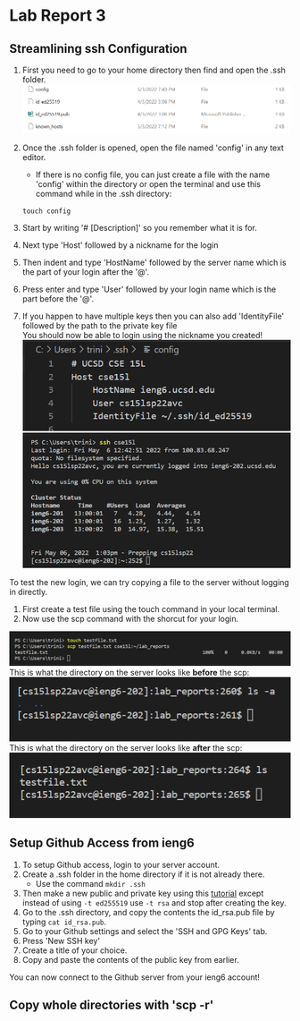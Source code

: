 # Lab Report 3
## Streamlining ssh Configuration  
1. First you need to go to your home directory then find and open the .ssh folder.  
![.ssh directory contents](Images\Lab5\ssh_dir_view.png)

2. Once the .ssh folder is opened, open the file named 'config' in any text editor.
    - If there is no config file, you can just create a file with the name 'config' within the directory or open the terminal and use this command while in the .ssh directory:

    ```
    touch config
    ```  
3. Start by writing '# [Description]' so you remember what it is for.  
4. Next type 'Host' followed by a nickname for the login  
5. Then indent and type 'HostName' followed by the server name which is the part of your login after the '@'.  
6. Press enter and type 'User' followed by your login name which is the part before the '@'.  
7. If you happen to have multiple keys then you can also add 'IdentityFile' followed by the path to the private key file  
You should now be able to login using the nickname you created!  
![view of config file in vscode](Images\Lab5\vscode_config_view.png)  
![ssh login with shortcut](Images\Lab5\ssh_shortcut_login.png)  

To test the new login, we can try copying a file to the server without logging in directly.  
1. First create a test file using the touch command in your local terminal.  
2. Now use the scp command with the shorcut for your login.  

![scp on local](Images\Lab5\local_scp_to_server.png)  
This is what the directory on the server looks like **before** the scp:  
![server view before scp](Images\Lab5\remote_before_scp.png)  
This is what the directory on the server looks like **after** the scp:  
![server view after scp](Images\Lab5\server_after_scp.png)  

## Setup Github Access from ieng6  
1. To setup Github access, login to your server account.  
2. Create a .ssh folder in the home directory if it is not already there.
    - Use the command `mkdir .ssh`
3. Then make a new public and private key using this [tutorial](https://trinityxortiz.github.io/cse15l-lab-reports/lab-report-1-week-2.html) except instead of using `-t ed255519` use `-t rsa` and stop after creating the key. 
4. Go to the .ssh directory, and copy the contents the id_rsa.pub file by typing `cat id_rsa.pub`.
5. Go to your Github settings and select the 'SSH and GPG Keys' tab.
6. Press 'New SSH key'
7. Create a title of your choice.
8. Copy and paste the contents of the public key from earlier.  

You can now connect to the Github server from your ieng6 account!


## Copy whole directories with 'scp -r' 

